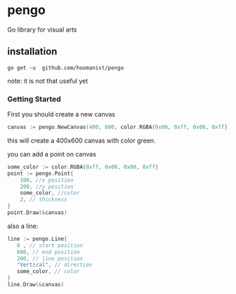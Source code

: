 # pengo
Go library for visual arts

## installation

``` go get -u  github.com/hoomanist/pengo ```

note: it is not that useful yet

### Getting Started

First you should create a new canvas

``` go
canvas := pengo.NewCanvas(400, 600, color.RGBA{0x00, 0xff, 0x00, 0xff})
```

this will create a 400x600 canvas with color green.

you can add a point on canvas

``` go
some_color := color.RGBA{0xff, 0x00, 0x00, 0xff}
point := pengo.Point{
    100, //x position
    200, //y position
    some_color, //color
    2, // thickness
}
point.Draw(&canvas)
```
 also a line:

 ``` go
 line := pengo.Line{
    0 , // start position
    600, // end position
    200, // line position
    "Vertical", // direction
    some_color, // color
 }
 line.Draw(&canvas)
 ```